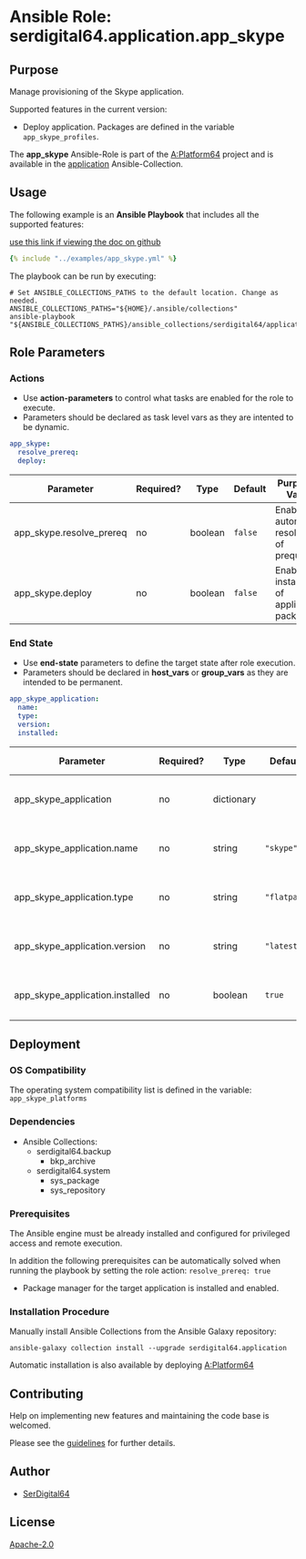 # Ansible Role: serdigital64.application.app_skype

## Purpose

Manage provisioning of the Skype application.

Supported features in the current version:

- Deploy application. Packages are defined in the variable `app_skype_profiles`.

The **app_skype** Ansible-Role is part of the [A:Platform64](https://github.com/serdigital64/aplatform64) project and is available in the [application](https://aplatform64.readthedocs.io/en/latest/collections/application) Ansible-Collection.

## Usage

The following example is an **Ansible Playbook** that includes all the supported features:

[use this link if viewing the doc on github](https://github.com/aplatform64/application/blob/main/playbooks/app_skype.yml)

```yaml
{% include "../examples/app_skype.yml" %}
```

The playbook can be run by executing:

```shell
# Set ANSIBLE_COLLECTIONS_PATHS to the default location. Change as needed.
ANSIBLE_COLLECTIONS_PATHS="${HOME}/.ansible/collections"
ansible-playbook "${ANSIBLE_COLLECTIONS_PATHS}/ansible_collections/serdigital64/application/playbooks/app_skype.yml"
```

## Role Parameters

### Actions

- Use **action-parameters** to control what tasks are enabled for the role to execute.
- Parameters should be declared as task level vars as they are intented to be dynamic.

```yaml
app_skype:
  resolve_prereq:
  deploy:
```

| Parameter                | Required? | Type    | Default | Purpose / Value                             |
| ------------------------ | --------- | ------- | ------- | ------------------------------------------- |
| app_skype.resolve_prereq | no        | boolean | `false` | Enable automatic resolution of prequisites  |
| app_skype.deploy         | no        | boolean | `false` | Enable installation of application packages |

### End State

- Use **end-state** parameters to define the target state after role execution.
- Parameters should be declared in **host_vars** or **group_vars** as they are intended to be permanent.

```yaml
app_skype_application:
  name:
  type:
  version:
  installed:
```

| Parameter                       | Required? | Type       | Default     | Purpose / Value                    |
| ------------------------------- | --------- | ---------- | ----------- | ---------------------------------- |
| app_skype_application           | no        | dictionary |             | Set application package end state  |
| app_skype_application.name      | no        | string     | `"skype"`   | Select application package name    |
| app_skype_application.type      | no        | string     | `"flatpak"` | Select application package type    |
| app_skype_application.version   | no        | string     | `"latest"`  | Select application package version |
| app_skype_application.installed | no        | boolean    | `true`      | Set application package end state  |

## Deployment

### OS Compatibility

The operating system compatibility list is defined in the variable: `app_skype_platforms`

### Dependencies

- Ansible Collections:
  - serdigital64.backup
    - bkp_archive
  - serdigital64.system
    - sys_package
    - sys_repository

### Prerequisites

The Ansible engine must be already installed and configured for privileged access and remote execution.

In addition the following prerequisites can be automatically solved when running the playbook by setting the role action: `resolve_prereq: true`

- Package manager for the target application is installed and enabled.

### Installation Procedure

Manually install Ansible Collections from the Ansible Galaxy repository:

```shell
ansible-galaxy collection install --upgrade serdigital64.application
```

Automatic installation is also available by deploying [A:Platform64](https://aplatform64.readthedocs.io/en/latest/#deployment)

## Contributing

Help on implementing new features and maintaining the code base is welcomed.

Please see the [guidelines](https://aplatform64.readthedocs.io/en/latest/contributing/CONTRIBUTING) for further details.

## Author

- [SerDigital64](https://serdigital64.github.io/)

## License

[Apache-2.0](https://www.apache.org/licenses/LICENSE-2.0.txt)
